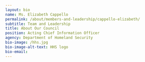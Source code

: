 ```yaml
---
layout: bio
name: Ms. Elizabeth Cappello
permalink: /about/members-and-leadership/cappello-elizabeth/
subtitle: Team and Leadership
title: About Our Council
position: Acting Chief Information Officer
agency: Department of Homeland Security
bio-image: /hhs.jpg
bio-image-alt-text: HHS logo
bio-email:
---
```

